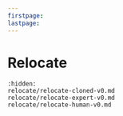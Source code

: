 ```yaml
---
firstpage:
lastpage:
---
```


# Relocate

```{toctree}
:hidden:
relocate/relocate-cloned-v0.md
relocate/relocate-expert-v0.md
relocate/relocate-human-v0.md
```
